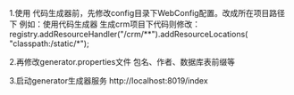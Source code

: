 1.使用 代码生成器前，先修改config目录下WebConfig配置。改成所在项目路径下
例如：使用代码生成器 生成crm项目下代码则修改：
registry.addResourceHandler("/crm/**").addResourceLocations( "classpath:/static/*");

2.再修改generator.properties文件 
    包名、作者、数据库表前缀等
    

3.启动generator生成器服务
http://localhost:8019/index
